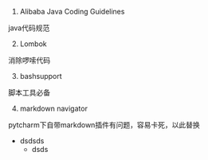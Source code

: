 
1. Alibaba Java Coding Guidelines

java代码规范

2. Lombok

消除啰嗦代码

3. bashsupport

脚本工具必备

4. markdown navigator

pytcharm下自带markdown插件有问题，容易卡死，以此替换


- dsdsds
	 - dsds